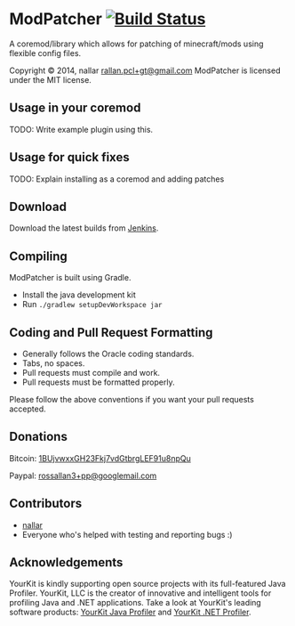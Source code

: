 ModPatcher [![Build Status](http://nallar.me/buildservice/job/ModPatcher/badge/icon)](http://nallar.me/buildservice/job/ModPatcher/)
==========
A coremod/library which allows for patching of minecraft/mods using flexible config files.

Copyright &copy; 2014, nallar <rallan.pcl+gt@gmail.com>
ModPatcher is licensed under the MIT license.

Usage in your coremod
---------
TODO: Write example plugin using this.

Usage for quick fixes
---------
TODO: Explain installing as a coremod and adding patches

Download
---------
Download the latest builds from [Jenkins].

Compiling
---------
ModPatcher is built using Gradle.

* Install the java development kit
* Run `./gradlew setupDevWorkspace jar` 


Coding and Pull Request Formatting
----------------------------------
* Generally follows the Oracle coding standards.
* Tabs, no spaces.
* Pull requests must compile and work.
* Pull requests must be formatted properly.

Please follow the above conventions if you want your pull requests accepted.

Donations
----------------------------------

Bitcoin: [1BUjvwxxGH23Fkj7vdGtbrgLEF91u8npQu](bitcoin:1BUjvwxxGH23Fkj7vdGtbrgLEF91u8npQu)

Paypal: rossallan3+pp@googlemail.com

Contributors
----------------------------------

* [nallar](https://github.com/nallar/ "Ross Allan")
* Everyone who's helped with testing and reporting bugs :)

Acknowledgements
----------------------------------

YourKit is kindly supporting open source projects with its full-featured Java Profiler. YourKit, LLC is the creator of innovative and intelligent tools for profiling Java and .NET applications. Take a look at YourKit's leading software products: [YourKit Java Profiler](http://www.yourkit.com/java/profiler/index.jsp) and [YourKit .NET Profiler](http://www.yourkit.com/.net/profiler/index.jsp).

[Jenkins]: http://nallar.me/buildservice
